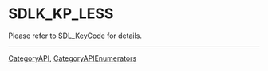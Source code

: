 # SDLK_KP_LESS

Please refer to [SDL_KeyCode](SDL_KeyCode) for details.

----
[CategoryAPI](CategoryAPI), [CategoryAPIEnumerators](CategoryAPIEnumerators)

